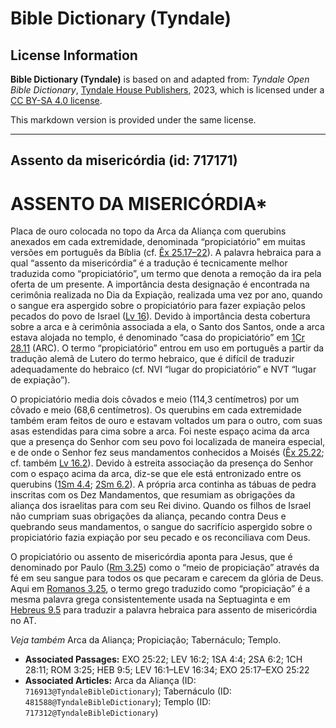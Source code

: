 # Bible Dictionary (Tyndale)

## License Information

**Bible Dictionary (Tyndale)** is based on and adapted from: _Tyndale Open Bible Dictionary_, [Tyndale House Publishers](https://tyndaleopenresources.com/), 2023, which is licensed under a [CC BY-SA 4.0 license](https://creativecommons.org/licenses/by-sa/4.0/legalcode.en).

This markdown version is provided under the same license.



--------------------------------

## Assento da misericórdia (id: 717171)

ASSENTO DA MISERICÓRDIA\*
=========================

Placa de ouro colocada no topo da Arca da Aliança com querubins anexados em cada extremidade, denominada “propiciatório” em muitas versões em português da Bíblia (cf. [Êx 25\.17–22](https://ref.ly/Exod25:17-Exod25:22)). A palavra hebraica para a qual “assento da misericórdia” é a tradução é tecnicamente melhor traduzida como “propiciatório”, um termo que denota a remoção da ira pela oferta de um presente. A importância desta designação é encontrada na cerimônia realizada no Dia da Expiação, realizada uma vez por ano, quando o sangue era aspergido sobre o propiciatório para fazer expiação pelos pecados do povo de Israel ([Lv 16](https://ref.ly/Lev16:1-Lev16:34)). Devido à importância desta cobertura sobre a arca e à cerimônia associada a ela, o Santo dos Santos, onde a arca estava alojada no templo, é denominado “casa do propiciatório” em [1Cr 28\.11](https://ref.ly/1Chr28:11) (ARC). O termo “propiciatório” entrou em uso em português a partir da tradução alemã de Lutero do termo hebraico, que é difícil de traduzir adequadamente do hebraico (cf. NVI “lugar do propiciatório” e NVT “lugar de expiação”).

O propiciatório media dois côvados e meio (114,3 centímetros) por um côvado e meio (68,6 centímetros). Os querubins em cada extremidade também eram feitos de ouro e estavam voltados um para o outro, com suas asas estendidas para cima sobre a arca. Foi neste espaço acima da arca que a presença do Senhor com seu povo foi localizada de maneira especial, e de onde o Senhor fez seus mandamentos conhecidos a Moisés ([Êx 25\.22](https://ref.ly/Exod25:22); cf. também [Lv 16\.2](https://ref.ly/Lev16:2)). Devido à estreita associação da presença do Senhor com o espaço acima da arca, diz\-se que ele está entronizado entre os querubins ([1Sm 4\.4](https://ref.ly/1Sam4:4); [2Sm 6\.2](https://ref.ly/2Sam6:2)). A própria arca continha as tábuas de pedra inscritas com os Dez Mandamentos, que resumiam as obrigações da aliança dos israelitas para com seu Rei divino. Quando os filhos de Israel não cumpriam suas obrigações da aliança, pecando contra Deus e quebrando seus mandamentos, o sangue do sacrifício aspergido sobre o propiciatório fazia expiação por seu pecado e os reconciliava com Deus.

O propiciatório ou assento de misericórdia aponta para Jesus, que é denominado por Paulo ([Rm 3\.25](https://ref.ly/Rom3:25)) como o “meio de propiciação” através da fé em seu sangue para todos os que pecaram e carecem da glória de Deus. Aqui em [Romanos 3\.25](https://ref.ly/Rom3:25), o termo grego traduzido como “propiciação” é a mesma palavra grega consistentemente usada na Septuaginta e em [Hebreus 9\.5](https://ref.ly/Heb9:5) para traduzir a palavra hebraica para assento de misericórdia no AT.

*Veja também* Arca da Aliança; Propiciação; Tabernáculo; Templo.

* **Associated Passages:** EXO 25:22; LEV 16:2; 1SA 4:4; 2SA 6:2; 1CH 28:11; ROM 3:25; HEB 9:5; LEV 16:1–LEV 16:34; EXO 25:17–EXO 25:22
* **Associated Articles:** Arca da Aliança (ID: `716913@TyndaleBibleDictionary`); Tabernáculo (ID: `481588@TyndaleBibleDictionary`); Templo (ID: `717312@TyndaleBibleDictionary`)


